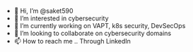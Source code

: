 - 👋 Hi, I’m @saket590
- 👀 I’m interested in cybersecurity
- 🌱 I’m currently working on VAPT, k8s security, DevSecOps
- 💞️ I’m looking to collaborate on cybersecurity domains
- 📫 How to reach me .. Through LinkedIn

<!---
saket590/saket590 is a ✨ special ✨ repository because its `README.md` (this file) appears on your GitHub profile.
You can click the Preview link to take a look at your changes.
--->
